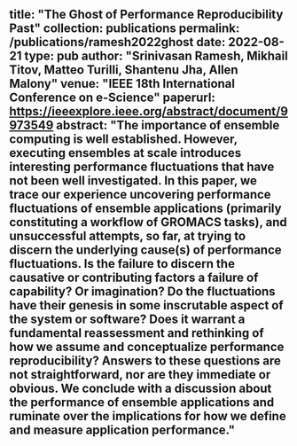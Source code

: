 title: "The Ghost of Performance Reproducibility Past"
collection: publications
permalink: /publications/ramesh2022ghost
date: 2022-08-21
type: pub
author: "Srinivasan Ramesh, Mikhail Titov, Matteo Turilli, Shantenu Jha, Allen Malony"
venue: "IEEE 18th International Conference on e-Science"
paperurl: https://ieeexplore.ieee.org/abstract/document/9973549
abstract: "The importance of ensemble computing is well established. However, executing ensembles at scale introduces interesting performance fluctuations that have not been well investigated. In this paper, we trace our experience uncovering performance fluctuations of ensemble applications (primarily constituting a workflow of GROMACS tasks), and unsuccessful attempts, so far, at trying to discern the underlying cause(s) of performance fluctuations. Is the failure to discern the causative or contributing factors a failure of capability? Or imagination? Do the fluctuations have their genesis in some inscrutable aspect of the system or software? Does it warrant a fundamental reassessment and rethinking of how we assume and conceptualize performance reproducibility? Answers to these questions are not straightforward, nor are they immediate or obvious. We conclude with a discussion about the performance of ensemble applications and ruminate over the implications for how we define and measure application performance."
---